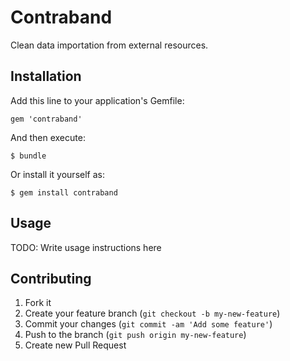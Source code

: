 # Contraband

Clean data importation from external resources.

## Installation

Add this line to your application's Gemfile:

    gem 'contraband'

And then execute:

    $ bundle

Or install it yourself as:

    $ gem install contraband

## Usage

TODO: Write usage instructions here

## Contributing

1. Fork it
2. Create your feature branch (`git checkout -b my-new-feature`)
3. Commit your changes (`git commit -am 'Add some feature'`)
4. Push to the branch (`git push origin my-new-feature`)
5. Create new Pull Request